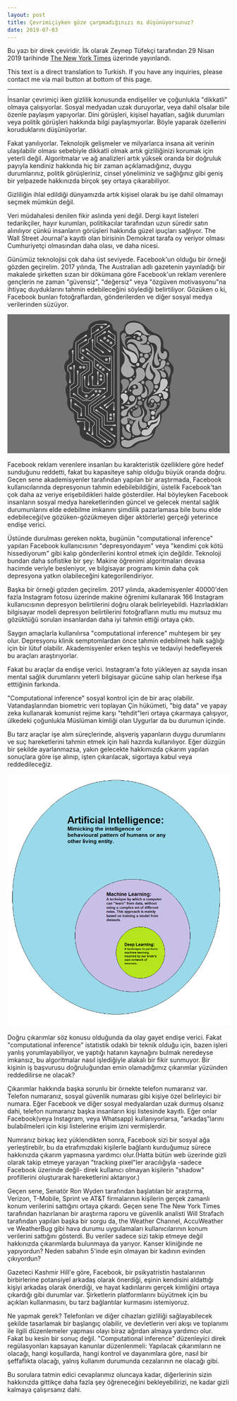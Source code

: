 ```yaml
---
layout: post
title: Çevrimiçiyken göze çarpmadığınızı mı düşünüyorsunuz?
date: 2019-07-03
---
```



Bu yazı bir direk çeviridir. İlk olarak Zeynep Tüfekçi tarafından 29 Nisan 2019 tarihinde [The New York Times](https://www.nytimes.com/2019/04/21/opinion/computational-inference.html) üzerinde yayınlandı.


This text is a direct translation to Turkish. If you have any inquiries, please contact me via mail button at bottom of this page.


<hr>


İnsanlar çevrimiçi iken gizlilik konusunda endişeliler ve çoğunlukla "dikkatli" olmaya çalışıyorlar. Sosyal medyadan uzak duruyorlar, veya dahil olsalar bile özenle paylaşım yapıyorlar. Dini görüşleri, kişisel hayatları, sağlık durumları veya politik görüşleri hakkında bilgi paylaşmıyorlar. Böyle yaparak özellerini koruduklarını düşünüyorlar.


Fakat yanılıyorlar. Teknolojik gelişmeler ve milyarlarca insana ait verinin ulaşılabilir olması sebebiyle dikkatli olmak artık gizliliğinizi korumak için yeterli değil. Algoritmalar ve ağ analizleri artık yüksek oranda bir doğruluk payıyla kendiniz hakkında hiç bir zaman açıklamadığınız, duygu durumlarınız, politik görüşleriniz, cinsel yöneliminiz ve sağlığınız gibi geniş bir yelpazede hakkınızda birçok şey ortaya çıkarabiliyor.


Gizliliğin ihlal edildiği dünyamızda artık kişisel olarak bu işe dahil olmamayı seçmek mümkün değil.


Veri müdahalesi denilen fikir aslında yeni değil. Dergi kayıt listeleri tedarikçiler, hayır kurumları, politikacılar tarafından uzun süredir satın alınılıyor çünkü insanların görüşleri hakkında güzel ipuçları sağlıyor. The Wall Street Journal'a kayıtlı olan birisinin Demokrat tarafa oy veriyor olması Cumhuriyetçi olmasından daha olası, ve daha nicesi.


Günümüz teknolojisi çok daha üst seviyede. Facebook'un olduğu bir örneği gözden geçirelim. 2017 yılında, The Australian adlı gazetenin yayınladığı bir makalede şirketten sızan bir dökümana göre Facebook'un reklam verenlere gençlerin ne zaman "güvensiz", "değersiz" veya "özgüven motivasyonu"na ihtiyaç duyduklarını tahmin edebileceğini söylediği belirtiliyor. Gözüken o ki, Facebook bunları fotoğraflardan, gönderilerden ve diğer sosyal medya verilerinden süzüyor.


![](/assets/AI-1.jpg)


Facebook reklam verenlere insanları bu karakteristik özelliklere göre hedef sunduğunu reddetti, fakat bu kapasiteye sahip olduğu büyük oranda doğru. Geçen sene akademisyenler tarafından yapılan bir araştırmada, Facebook kullanıcılarında depresyonun tahmin edebilebildiğini, üstelik Facebook'tan çok daha az veriye erişebildikleri halde gösterdiler. Hal böyleyken Facebook insanların sosyal medya hareketlerinden güncel ve gelecek mental sağlık durumunlarını elde edebilme imkanını şimdilik pazarlamasa bile bunu elde edebileceği(ve gözüken-gözükmeyen diğer aktörlerle) gerçeği yeterince endişe verici.


Üstünde durulması gereken nokta, bugünün "computational inference" yapıları Facebook kullanıcısının "depresyondayım" veya "kendimi çok kötü hissediyorum" gibi kalıp gönderilerini kontrol etmek için değildir. Teknoloji bundan daha sofistike bir şey: Makine öğrenimi algoritmaları devasa hacimde veriyle besleniyor, ve bilgisayar programı kimin daha çok depresyona yatkın olabileceğini kategorilendiriyor.


Başka bir örneği gözden geçirelim. 2017 yılında, akademisyenler 40000'den fazla Instagram fotosu üzerinde makine öğrenimi kullanarak 166 Instagram kullanıcısının depresyon belirtilerini doğru olarak belirleyebildi. Hazırladıkları bilgisayar modeli depresyon belirtilerini fotoğrafların mutlu mu mutsuz mu gözüktüğü sorulan insanlardan daha iyi tahmin ettiği ortaya çıktı.


Saygın amaçlarla kullanılırsa "computational inference" muhteşem bir şey olur. Depresyonu klinik semptomlardan önce tahmin edebilmek halk sağlığı için bir lütuf olabilir. Akademisyenler erken teşhis ve tedaviyi hedefleyerek bu araçları araştırıyorlar.


Fakat bu araçlar da endişe verici. Instagram'a foto yükleyen az sayıda insan mental sağlık durumlarını yeterli bilgisayar gücüne sahip olan herkese ifşa etttiğinin farkında.


"Computational inference" sosyal kontrol için de bir araç olabilir. Vatandaşlarından biometric veri toplayan Çin hükümeti, "big data" ve yapay zeka kullanarak komunist rejime karşı "tehdit"leri ortaya çıkarmaya çalışıyor, ülkedeki çoğunlukla Müslüman kimliği olan Uygurlar da bu durumun içinde.


Bu tarz araçlar işe alım süreçlerinde, alışveriş yapanların duygu durumlarını ve suç hareketlerini tahmin etmek için hali hazırda kullanılıyor. Eğer düzgün bir şekilde ayarlanmazsa, yakın gelecekte hakkımızda çıkarım yapılan sonuçlara göre işe alınıp, işten çıkarılacak, sigortaya kabul veya reddedileceğiz.


![](/assets/AI-2.png)


Doğru çıkarımlar söz konusu olduğunda da olay gayet endişe verici. Fakat "computational inference" istatistik odaklı bir teknik olduğu için, bazen işleri yanlış yorumlayabiliyor, ve yaptığı hatanın kaynağını bulmak neredeyse imkansız, bu algoritmalar nasıl işlediğiyle alakalı bir fikir sunmuyor. Bir kişinin iş başvurusu doğruluğundan emin olamadığımız çıkarımlar yüzünden reddedilirse ne olacak?


Çıkarımlar hakkında başka sorunlu bir örnekte telefon numaranız var. Telefon numaranız, sosyal güvenlik numarası gibi kişiye özel belirleyici bir numara. Eğer Facebook ve diğer sosyal medyalardan uzak durmuş olsanız dahi, telefon numaranız başka insanların kişi listesinde kayıtlı. Eğer onlar Facebook(veya Instagram, veya Whatsapp) kullanıyorlarsa, "arkadaş"larını bulabilmeleri için kişi listelerine erişim izni vermişlerdir.


Numranız birkaç kez yüklendikten sonra, Facebook sizi bir sosyal ağa yerleştirebilr, bu da etrafımızdaki kişilerle bağlantı kurduğumuz sürece hakkınızda çıkarım yapmasına yardımcı olur.(Hatta bütün web üzerinde gizli olarak takip etmeye yarayan "tracking pixel"ler aracılığıyla -sadece Facebook üzerinde değil- direk kullanıcı olmayan kişilerin "shadow" profillerini oluşturarak hareketlerini aktarıyor.)


Geçen sene, Senatör Ron Wyden tarafından başlatılan bir araştırma, Verizon, T-Mobile, Sprint ve AT&T firmalarının kişilerin gerçek zamanlı konum verilerini sattığını ortaya çıkardı. Geçen sene The New York Times tarafından hazırlanan bir araştırma raporu ve güvenlik analisti Will Strafach tarafından yapılan başka bir sorgu da, the Weather Channel, AccuWeather ve WeatherBug gibi hava durumu uygulamaları kullanıcılarının konum verilerini sattığını gösterdi. Bu veriler sadece sizi takip etmeye değil hakkınızda çıkarımlarda bulunmaya da yarıyor. Kanser kliniğinde ne yapıyordun? Neden sabahın 5'inde eşin olmayan bir kadının evinden çıkıyordun?


Gazeteci Kashmir Hill'e göre, Facebook, bir psikyatristin hastalarının birbirlerine potansiyel arkadaş olarak önerdiği, eşinin kendisini aldattığı kişiyi arkadaş olarak önerdiği, ve hayat kadınlarını gerçek kimliğini ortaya çıkardığı gibi durumlar var. Şirketlerin platformlarını büyütmek için bu açıkları kullanmasını, bu tarz bağlantılar kurmasını istemiyoruz.


Ne yapmak gerek? Telefonları ve diğer cihazları gizliliği sağlayabilecek şekilde tasarlamak bir başlangıç olabilir, ve devletlerin veri akışı ve toplanımı ile ilgili düzenlemeler yapması olayı biraz ağırdan almaya yardımcı olur. Fakat bu kesin bir sonuç değil. "Computational inference" düzenleyici direk regülasyonları kapsayan kanunlar düzenlenmeli: Yapılacak çıkarımların ne olacağı, hangi koşullarda, hangi kontrol ve dayanımlara göre, nasıl bir şeffaflıkta olacağı, yalnış kullanım durumunda cezalarının ne olacağı gibi.


Bu sorulara tatmin edici cevaplarımız oluncaya kadar, diğerlerinin sizin hakkınızda gittikçe daha fazla şey öğreneceğini bekleyebilirizi, ne kadar gizli kalmaya çalışırsanız dahi.
